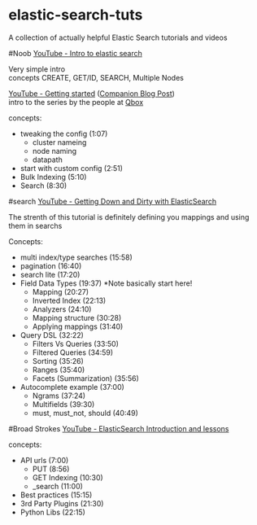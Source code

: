 elastic-search-tuts
===================

A collection of actually helpful Elastic Search tutorials and videos

#Noob
[YouTube - Intro to elastic search](http://www.youtube.com/watch?v=XCHYo0CsZrk)

Very simple intro  
concepts CREATE, GET/ID, SEARCH, Multiple Nodes 


[YouTube - Getting started](http://www.youtube.com/watch?v=P6VqWiXsGIo) ([Companion Blog Post](http://blog.qbox.io/qbox-elasticsearch-tutorial-1))  
intro to the series by the people at [Qbox](http://qbox.io/)  

concepts:
* tweaking the config (1:07)  
   * cluster nameing
   * node naming
   * datapath
* start with custom config (2:51)  
* Bulk Indexing (5:10)
* Search (8:30)

#search
[YouTube - Getting Down and Dirty with ElasticSearch](http://www.youtube.com/watch?v=7FLXjgB0PQI)

The strenth of this tutorial is definitely defining you mappings and using them in searchs

Concepts:
* multi index/type searches (15:58)
* pagination (16:40)
* search lite (17:20)
* Field Data Types (19:37) *Note basically start here!  
    * Mapping (20:27)
    * Inverted Index (22:13)
    * Analyzers (24:10)
    * Mapping structure (30:28)
    * Applying mappings (31:40)
* Query DSL (32:22)
    * Filters Vs Queries (33:50)
    * Filtered Queries (34:59)
    * Sorting (35:26)
    * Ranges (35:40)
    * Facets (Summarization) (35:56)
* Autocomplete example (37:00)  
    * Ngrams (37:24)
    * Multifields (39:30)
    * must, must_not, should (40:49)

#Broad Strokes
[YouTube - ElasticSearch Introduction and lessons](http://www.youtube.com/watch?v=QDCpkXYXaCI)

concepts:
* API urls (7:00)  
  * PUT (8:56)  
  * GET Indexing (10:30)
  * _search (11:00)
* Best practices (15:15)
* 3rd Party Plugins (21:30)
* Python Libs (22:15)
